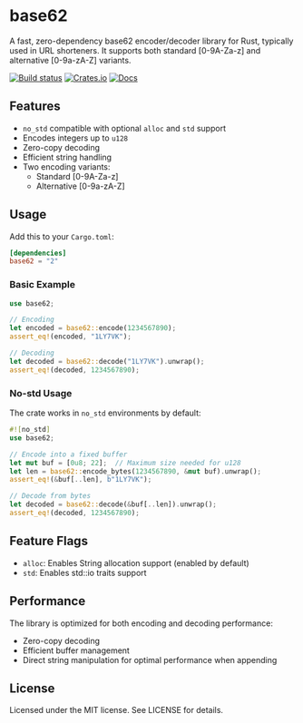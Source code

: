 # base62

A fast, zero-dependency base62 encoder/decoder library for Rust, typically used in URL shorteners. It supports both standard [0-9A-Za-z] and alternative [0-9a-zA-Z] variants.

[![Build status](https://github.com/fbernier/base62/workflows/ci/badge.svg)](https://github.com/fbernier/base62/actions)
[![Crates.io](https://img.shields.io/crates/v/base62.svg)](https://crates.io/crates/base62)
[![Docs](https://docs.rs/base62/badge.svg)](https://docs.rs/base62)

## Features

- `no_std` compatible with optional `alloc` and `std` support
- Encodes integers up to `u128`
- Zero-copy decoding
- Efficient string handling
- Two encoding variants:
  - Standard [0-9A-Za-z]
  - Alternative [0-9a-zA-Z]

## Usage

Add this to your `Cargo.toml`:
```toml
[dependencies]
base62 = "2"
```

### Basic Example

```rust
use base62;

// Encoding
let encoded = base62::encode(1234567890);
assert_eq!(encoded, "1LY7VK");

// Decoding
let decoded = base62::decode("1LY7VK").unwrap();
assert_eq!(decoded, 1234567890);
```

### No-std Usage

The crate works in `no_std` environments by default:

```rust
#![no_std]
use base62;

// Encode into a fixed buffer
let mut buf = [0u8; 22];  // Maximum size needed for u128
let len = base62::encode_bytes(1234567890, &mut buf).unwrap();
assert_eq!(&buf[..len], b"1LY7VK");

// Decode from bytes
let decoded = base62::decode(&buf[..len]).unwrap();
assert_eq!(decoded, 1234567890);
```

## Feature Flags

- `alloc`: Enables String allocation support (enabled by default)
- `std`: Enables std::io traits support

## Performance

The library is optimized for both encoding and decoding performance:
- Zero-copy decoding
- Efficient buffer management
- Direct string manipulation for optimal performance when appending

## License

Licensed under the MIT license. See LICENSE for details.
